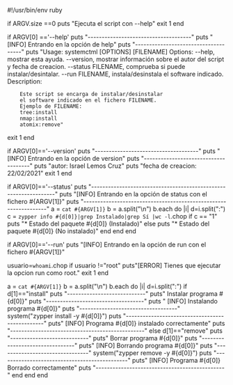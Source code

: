 #!/usr/bin/env ruby

if ARGV.size ==0
  puts "Ejecuta el script con --help"
  exit 1
end


if ARGV[0] =='--help'
  puts "-------------------------------------"
  puts "[INFO] Entrando en la opción de help"
  puts "-------------------------------------"
  puts "Usage:
        systemctml [OPTIONS] [FILENAME]
Options:
        --help, mostrar esta ayuda.
        --version, mostrar información sobre el autor del script
                   y fecha de creacion.
        --status FILENAME, comprueba si puede instalar/desintalar.
        --run FILENAME, instala/desinstala el software indicado.
Description:

        Este script se encarga de instalar/desinstalar
        el software indicado en el fichero FILENAME.
        Ejemplo de FILENAME:
        tree:install
        nmap:install
        atomix:remove"
  exit 1
end

if ARGV[0]=='--version'
  puts "-------------------------------------"
  puts "[INFO] Entrando en la opción de version"
  puts "-------------------------------------"
  puts "autor: Israel Lemos Cruz"
  puts "fecha de creacion: 22/02/2021"
  exit 1
end

if ARGV[0]=='--status'
  puts "-----------------------------------------------------------------"
  puts "[INFO] Entrando en la opción de status con el fichero #{ARGV[1]}"
  puts "-----------------------------------------------------------------"
  a = `cat #{ARGV[1]}`
  b = a.split("\n")
  b.each do |i|
    d=i.split(":")
    c = `zypper info #{d[0]}|grep Instalado|grep Sí |wc -l`.chop
    if c == "1"
      puts "* Estado del paquete #{d[0]} (Instalado)"
    else
      puts "* Estado del paquete #{d[0]} (No instalado)"
    end
  end
end

if ARGV[0]=='--run'
  puts "[INFO] Entrando en la opción de run con el fichero #{ARGV[1]}"

  usuario=`whoami`.chop
  if usuario !="root"
    puts"[ERROR] Tienes que ejecutar la opcion run como root."
    exit 1
  end

  a = `cat #{ARGV[1]}`
  b = a.split("\n")
  b.each do |i|
    d=i.split(":")
    if d[1]=="install"
      puts "----------------------------"
      puts"  Instalar programa #{d[0]}"
      puts "-----------------------------------"
      puts " [INFO] Instalando programa #{d[0]}"
      puts "-----------------------------------"
      system("zypper install -y #{d[0]}") 
      puts "------------------------------------------------"
      puts" [INFO] Programa #{d[0]} instalado correctamente"
      puts "------------------------------------------------"
    else
      d[1]=="remove"
      puts "----------------------------"
      puts"  Borrar programa #{d[0]}"
      puts "--------------------------------"
      puts" [INFO] Borrando programa #{d[0]}"
      puts "--------------------------------"
      system("zypper remove -y  #{d[0]}")
      puts "----------------------------------------------"
      puts" [INFO] Programa #{d[0]} Borrado correctamente"
      puts "----------------------------------------------"
    end
  end
end

